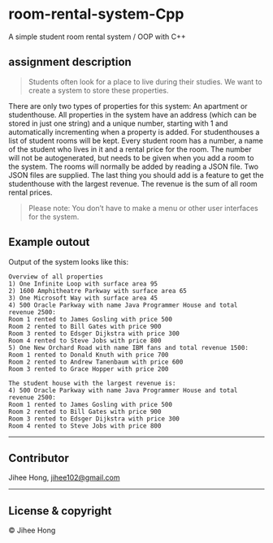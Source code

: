 # room-rental-system-Cpp
A simple student room rental system / OOP with C++



## assignment description

> Students often look for a place to live during their studies. We want to create a system to store these properties. 

There are only two types of properties for this system: An apartment or studenthouse. All properties in the system have an address (which can be stored in just one string) and a unique number, starting with 1 and automatically incrementing when a property is added.
For studenthouses a list of student rooms will be kept. Every student room has a number, a name of the student who lives in it and a rental price for the room. The number will not be autogenerated, but needs to be given when you add a room to the system. The rooms will normally be added by reading a JSON file. Two JSON files are supplied.
The last thing you should add is a feature to get the studenthouse with the largest revenue. The revenue is the sum of all room rental prices.

> Please note: You don’t have to make a menu or other user interfaces for the system.


## Example outout

Output of the system looks like this:
```text
Overview of all properties
1) One Infinite Loop with surface area 95
2) 1600 Amphitheatre Parkway with surface area 65
3) One Microsoft Way with surface area 45
4) 500 Oracle Parkway with name Java Programmer House and total revenue 2500:
Room 1 rented to James Gosling with price 500
Room 2 rented to Bill Gates with price 900
Room 3 rented to Edsger Dijkstra with price 300
Room 4 rented to Steve Jobs with price 800
5) One New Orchard Road with name IBM fans and total revenue 1500:
Room 1 rented to Donald Knuth with price 700
Room 2 rented to Andrew Tanenbaum with price 600
Room 3 rented to Grace Hopper with price 200

The student house with the largest revenue is: 
4) 500 Oracle Parkway with name Java Programmer House and total revenue 2500:
Room 1 rented to James Gosling with price 500
Room 2 rented to Bill Gates with price 900
Room 3 rented to Edsger Dijkstra with price 300
Room 4 rented to Steve Jobs with price 800

```
---

## Contributor
Jihee Hong, <jihee102@gmail.com>

---
## License & copyright
© Jihee Hong
